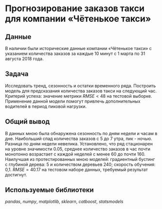# Прогнозирование заказов такси для компании «Чётенькое такси»


## Данные

В наличии были исторические данные компании «Чётенькое такси» с указанием количества заказов за каждые 10 минут с 1 марта по 31 августа 2018 года.

## Задача

Исследовать тренд, сезонность и остатки временного ряда. Построить модель для предсказания количества заказов такси на следующий час. Критерий успеха: значение метрики $RMSE \lt 48$ на тестовой выборке. Применение данной модели помогут привлечь дополнительных водителей в период пиковой нагрузки.

## 

## Общий вывод

В данных мною была обнаружена сезонность по дням недели и часам в дне. Наибольший спад количества заказов с 5 до 7 утра, пик - ночью. Разница по дням недели невелика. Установлено, что ряд стационарен на уровне значимости 0.05, среднее количество заказов в час почти монотонно возрастает с каждой неделей с менее 60 до почти 160.  
Наилучшая из протестированных мною моделей: градиентный бустинг с глубиной дерева: 5 и количеством деревьев 240; скорость обучения: 0,1. $RMSE = 40.17$ на тестовом наборе данных, требуемый результат достигнут.

## 

## Используемые библиотеки
*pandas*, *numpy*, *matplotlib*, *sklearn*, *catboost*, *statsmodels*